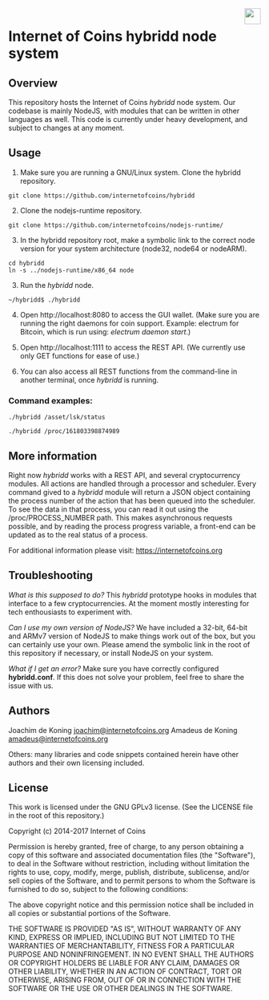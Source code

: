 <img align="right" height="32" src="https://coinstorm.net/ioc_logo_fund.png">

# Internet of Coins hybridd node system

## Overview

This repository hosts the Internet of Coins <i>hybridd</i> node system. Our codebase is mainly NodeJS, with modules that can be written in other languages as well. This code is currently under heavy development, and subject to changes at any moment.

## Usage

1. Make sure you are running a GNU/Linux system. Clone the hybridd repository.
```
git clone https://github.com/internetofcoins/hybridd
```
2. Clone the nodejs-runtime repository.
```
git clone https://github.com/internetofcoins/nodejs-runtime/
```
3. In the hybridd repository root, make a symbolic link to the correct node version for your system architecture (node32, node64 or nodeARM).
```
cd hybridd
ln -s ../nodejs-runtime/x86_64 node
```

3. Run the <i>hybridd</i> node.
```
~/hybridd$ ./hybridd
```
4. Open http://localhost:8080 to access the GUI wallet. (Make sure you are running the right daemons for coin support. Example: electrum for Bitcoin, which is run using: <i>electrum daemon start</i>.)

5. Open http://localhost:1111 to access the REST API. (We currently use only GET functions for ease of use.)

6. You can also access all REST functions from the command-line in another terminal, once <i>hybridd</i> is running.

### Command examples:
```
./hybridd /asset/lsk/status
```

```
./hybridd /proc/161803398874989
```

## More information

Right now <i>hybridd</i> works with a REST API, and several cryptocurrency modules. All actions are handled through a processor and scheduler. 
Every command gived to a <i>hybridd</i> module will return a JSON object containing the process number of the action that has been queued into the scheduler. To see the data in that process, you can read it out using the /proc/PROCESS_NUMBER path.
This makes asynchronous requests possible, and by reading the process progress variable, a front-end can be updated as to the real status of a process.

For additional information please visit: https://internetofcoins.org

## Troubleshooting

 <i>What is this supposed to do?</i>
 This <i>hybridd</i> prototype hooks in modules that interface to a few cryptocurrencies. At the moment mostly interesting for tech enthousiasts to experiment with.
 
 <i>Can I use my own version of NodeJS?</i>
 We have included a 32-bit, 64-bit and ARMv7 version of NodeJS to make things work out of the box, but you can certainly use your own. Please amend the symbolic link in the root of this repository if necessary, or install NodeJS on your system.

 <i>What if I get an error?</i>
 Make sure you have correctly configured <b>hybridd.conf</b>. If this does not solve your problem, feel free to share the issue with us.
 
## Authors

Joachim de Koning <joachim@internetofcoins.org>
Amadeus de Koning <amadeus@internetofcoins.org>

Others: many libraries and code snippets contained herein have other authors and their own licensing included.

## License

This work is licensed under the GNU GPLv3 license. (See the LICENSE file in the root of this repository.)

Copyright (c) 2014-2017 Internet of Coins

Permission is hereby granted, free of charge, to any person obtaining a copy of this software and associated documentation files (the "Software"), to deal in the Software without restriction, including without limitation the rights to use, copy, modify, merge, publish, distribute, sublicense, and/or sell copies of the Software, and to permit persons to whom the Software is furnished to do so, subject to the following conditions:

The above copyright notice and this permission notice shall be included in all copies or substantial portions of the Software.

THE SOFTWARE IS PROVIDED "AS IS", WITHOUT WARRANTY OF ANY KIND, EXPRESS OR IMPLIED, INCLUDING BUT NOT LIMITED TO THE WARRANTIES OF MERCHANTABILITY, FITNESS FOR A PARTICULAR PURPOSE AND NONINFRINGEMENT. IN NO EVENT SHALL THE AUTHORS OR COPYRIGHT HOLDERS BE LIABLE FOR ANY CLAIM, DAMAGES OR OTHER LIABILITY, WHETHER IN AN ACTION OF CONTRACT, TORT OR OTHERWISE, ARISING FROM, OUT OF OR IN CONNECTION WITH THE SOFTWARE OR THE USE OR OTHER DEALINGS IN THE SOFTWARE.
